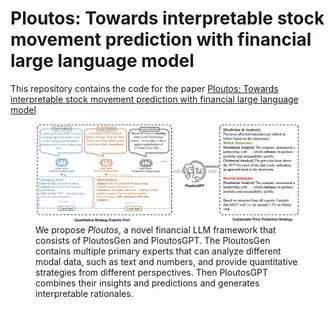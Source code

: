 # Ploutos: Towards interpretable stock movement prediction with financial large language model

This repository contains the code for the paper
[Ploutos: Towards interpretable stock movement prediction with financial large language model](#link)

<figure>
  <img src="./asset/ploutos_gen.jpg" alt="Image">
  <figcaption> We propose <em>Ploutos</em>, a novel financial LLM framework that consists of PloutosGen and PloutosGPT. The PloutosGen contains multiple primary experts that can analyze different modal data, such as text and numbers, and provide quantitative strategies from different perspectives. Then PloutosGPT combines their insights and predictions and generates interpretable rationales. 
</figure>
